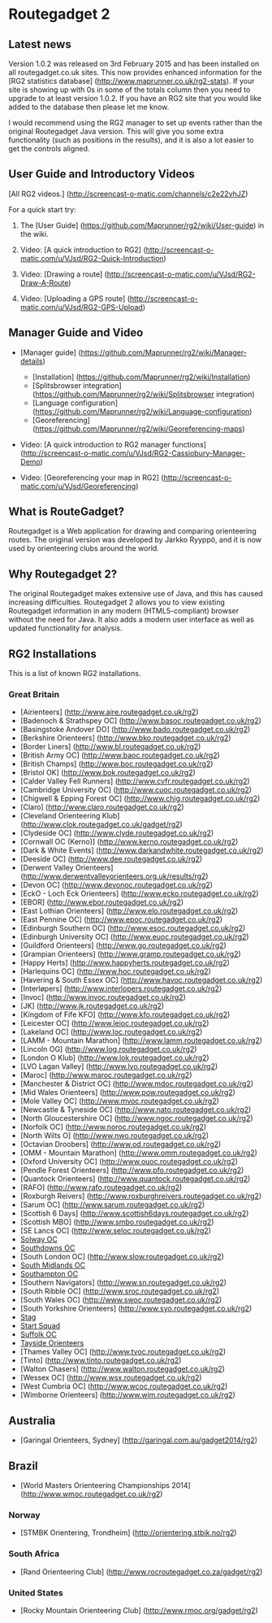 # Routegadget 2

## Latest news
Version 1.0.2 was released on 3rd February 2015 and has been installed on all routegadget.co.uk sites. This now provides enhanced information for the [RG2 statistics database] (http://www.maprunner.co.uk/rg2-stats). If your site is showing up with 0s in some of the totals column then you need to upgrade to at least version 1.0.2. If you have an RG2 site that you would like added to the database then please let me know.

I would recommend using the RG2 manager to set up events rather than the original Routegadget Java version. This will give you some extra functionality (such as positions in the results), and it is also a lot easier to get the controls aligned.

## User Guide and Introductory Videos

[All RG2 videos.] (http://screencast-o-matic.com/channels/c2e22vhJZ)

For a quick start try:

1. The [User Guide] (https://github.com/Maprunner/rg2/wiki/User-guide) in the wiki.
 
2. Video: [A quick introduction to RG2] (http://screencast-o-matic.com/u/VJsd/RG2-Quick-Introduction)

3. Video: [Drawing a route] (http://screencast-o-matic.com/u/VJsd/RG2-Draw-A-Route)

4. Video: [Uploading a GPS route] (http://screencast-o-matic.com/u/VJsd/RG2-GPS-Upload)

## Manager Guide and Video

* [Manager guide] (https://github.com/Maprunner/rg2/wiki/Manager-details)
    * [Installation] (https://github.com/Maprunner/rg2/wiki/Installation)
    * [Splitsbrowser integration] (https://github.com/Maprunner/rg2/wiki/Splitsbrowser integration)
    * [Language configuration] (https://github.com/Maprunner/rg2/wiki/Language-configuration)
    * [Georeferencing] (https://github.com/Maprunner/rg2/wiki/Georeferencing-maps)

* Video: [A quick introduction to RG2 manager functions] (http://screencast-o-matic.com/u/VJsd/RG2-Cassiobury-Manager-Demo)

* Video: [Georeferencing your map in RG2] (http://screencast-o-matic.com/u/VJsd/Georeferencing) 

## What is RouteGadget?
Routegadget is a Web application for drawing and comparing orienteering routes. The original version was developed by Jarkko Ryyppö, and it is now used by orienteering clubs around the world.

## Why Routegadget 2?
The original Routegadget makes extensive use of Java, and this has caused increasing difficulties.
Routegadget 2 allows you to view existing Routegadget information in any modern (HTML5-compliant) browser without the need for Java. It also adds a modern user interface as well as updated functionality for analysis.

## RG2 Installations

This is a list of known RG2 installations.

### Great Britain

 * [Airienteers] (http://www.aire.routegadget.co.uk/rg2)
 * [Badenoch &amp; Strathspey OC] (http://www.basoc.routegadget.co.uk/rg2)
 * [Basingstoke Andover DO] (http://www.bado.routegadget.co.uk/rg2)
 * [Berkshire Orienteers] (http://www.bko.routegadget.co.uk/rg2)
 * [Border Liners] (http://www.bl.routegadget.co.uk/rg2)
 * [British Army OC] (http://www.baoc.routegadget.co.uk/rg2)
 * [British Champs] (http://www.boc.routegadget.co.uk/rg2)
 * [Bristol OK] (http://www.bok.routegadget.co.uk/rg2)
 * [Calder Valley Fell Runners] (http://www.cvfr.routegadget.co.uk/rg2)
 * [Cambridge University OC] (http://www.cuoc.routegadget.co.uk/rg2)
 * [Chigwell &amp; Epping Forest OC] (http://www.chig.routegadget.co.uk/rg2)
 * [Claro] (http://www.claro.routegadget.co.uk/rg2)
 * [Cleveland Orienteering Klub] (http://www.clok.routegadget.co.uk/gadget/rg2)
 * [Clydeside OC] (http://www.clyde.routegadget.co.uk/rg2)
 * [Cornwall OC (Kerno)] (http://www.kerno.routegadget.co.uk/rg2)
 * [Dark &amp; White Events] (http://www.darkandwhite.routegadget.co.uk/rg2)
 * [Deeside OC] (http://www.dee.routegadget.co.uk/rg2)
 * [Derwent Valley Orienteers] (http://www.derwentvalleyorienteers.org.uk/results/rg2)
 * [Devon OC] (http://www.devonoc.routegadget.co.uk/rg2)
 * [EckO - Loch Eck Orienteers] (http://www.ecko.routegadget.co.uk/rg2)
 * [EBOR] (http://www.ebor.routegadget.co.uk/rg2)
 * [East Lothian Orienteers] (http://www.elo.routegadget.co.uk/rg2)
 * [East Pennine OC] (http://www.epoc.routegadget.co.uk/rg2)
 * [Edinburgh Southern OC] (http://www.esoc.routegadget.co.uk/rg2)
 * [Edinburgh University OC] (http://www.euoc.routegadget.co.uk/rg2)
 * [Guildford Orienteers] (http://www.go.routegadget.co.uk/rg2)
 * [Grampian Orienteers] (http://www.gramp.routegadget.co.uk/rg2)
 * [Happy Herts] (http://www.happyherts.routegadget.co.uk/rg2)
 * [Harlequins OC] (http://www.hoc.routegadget.co.uk/rg2)
 * [Havering &amp; South Essex OC] (http://www.havoc.routegadget.co.uk/rg2)
 * [Interl&oslash;pers] (http://www.interlopers.routegadget.co.uk/rg2)
 * [Invoc] (http://www.invoc.routegadget.co.uk/rg2)
 * [JK] (http://www.jk.routegadget.co.uk/rg2)
 * [Kingdom of Fife KFO] (http://www.kfo.routegadget.co.uk/rg2)
 * [Leicester OC] (http://www.leioc.routegadget.co.uk/rg2)
 * [Lakeland OC] (http://www.loc.routegadget.co.uk/rg2)
 * [LAMM - Mountain Marathon] (http://www.lamm.routegadget.co.uk/rg2)
 * [Lincoln OG] (http://www.log.routegadget.co.uk/rg2)
 * [London O Klub] (http://www.lok.routegadget.co.uk/rg2)
 * [LVO Lagan Valley] (http://www.lvo.routegadget.co.uk/rg2)
 * [Maroc] (http://www.maroc.routegadget.co.uk/rg2)
 * [Manchester &amp; District OC] (http://www.mdoc.routegadget.co.uk/rg2)
 * [Mid Wales Orienteers] (http://www.pow.routegadget.co.uk/rg2)
 * [Mole Valley OC] (http://www.mvoc.routegadget.co.uk/rg2)
 * [Newcastle &amp; Tyneside OC] (http://www.nato.routegadget.co.uk/rg2)
 * [North Gloucestershire OC] (http://www.ngoc.routegadget.co.uk/rg2)
 * [Norfolk OC] (http://www.noroc.routegadget.co.uk/rg2)
 * [North Wilts O] (http://www.nwo.routegadget.co.uk/rg2)
 * [Octavian Droobers] (http://www.od.routegadget.co.uk/rg2)
 * [OMM - Mountain Marathon] (http://www.omm.routegadget.co.uk/rg2)
 * [Oxford University OC] (http://www.ouoc.routegadget.co.uk/rg2)
 * [Pendle Forest Orienteers] (http://www.pfo.routegadget.co.uk/rg2)
 * [Quantock Orienteers] (http://www.quantock.routegadget.co.uk/rg2)
 * [RAFO] (http://www.rafo.routegadget.co.uk/rg2)
 * [Roxburgh Reivers] (http://www.roxburghreivers.routegadget.co.uk/rg2)
 * [Sarum OC] (http://www.sarum.routegadget.co.uk/rg2)
 * [Scottish 6 Days] (http://www.scottish6days.routegadget.co.uk/rg2)
 * [Scottish MBO] (http://www.smbo.routegadget.co.uk/rg2)
 * [SE Lancs OC] (http://www.seloc.routegadget.co.uk/rg2)
 * [Solway OC](http://www.solway.routegadget.co.uk/rg2)
 * [Southdowns OC](http://www.so.routegadget.co.uk/rg2)
 * [South London OC] (http://www.slow.routegadget.co.uk/rg2)
 * [South Midlands OC](http://www.smoc.routegadget.co.uk/rg2)
 * [Southampton OC](http://www.soc.routegadget.co.uk/rg2)
 * [Southern Navigators] (http://www.sn.routegadget.co.uk/rg2)
 * [South Ribble OC] (http://www.sroc.routegadget.co.uk/rg2)
 * [South Wales OC] (http://www.swoc.routegadget.co.uk/rg2)
 * [South Yorkshire Orienteers] (http://www.syo.routegadget.co.uk/rg2)
 * [Stag](http://www.stag.routegadget.co.uk/rg2)
 * [Start Squad](http://www.start.routegadget.co.uk/rg2)
 * [Suffolk OC](http://www.suffoc.routegadget.co.uk/rg2)
 * [Tayside Orienteers](http://www.tay.routegadget.co.uk/rg2)
 * [Thames Valley OC] (http://www.tvoc.routegadget.co.uk/rg2)
 * [Tinto] (http://www.tinto.routegadget.co.uk/rg2)
 * [Walton Chasers] (http://www.walton.routegadget.co.uk/rg2)
 * [Wessex OC] (http://www.wsx.routegadget.co.uk/rg2)
 * [West Cumbria OC] (http://www.wcoc.routegadget.co.uk/rg2)
 * [Wimborne Orienteers] (http://www.wim.routegadget.co.uk/rg2)

## Australia

* [Garingal Orienteers, Sydney] (http://garingal.com.au/gadget2014/rg2)

## Brazil

* [World Masters Orienteering Championships 2014] (http://www.wmoc.routegadget.co.uk/rg2)

### Norway

* [STMBK Orientering, Trondheim] (http://orientering.stbik.no/rg2)

### South Africa

* [Rand Orienteering Club] (http://www.rocroutegadget.co.za/gadget/rg2)

### United States

* [Rocky Mountain Orienteering Club] (http://www.rmoc.org/gadget/rg2)






